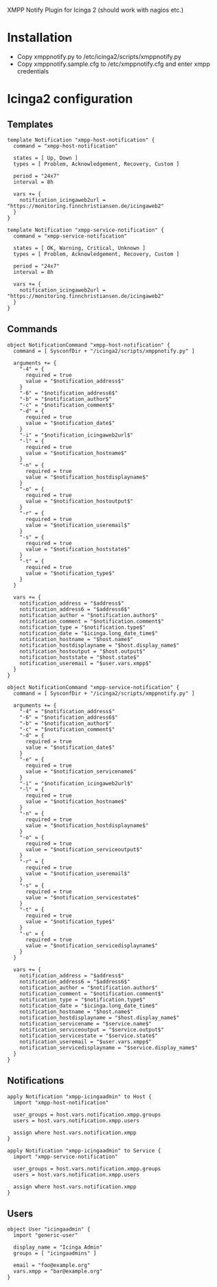 XMPP Notify Plugin for Icinga 2 (should work with nagios etc.)

# Installation

* Copy xmppnotify.py to /etc/icinga2/scripts/xmppnotify.py
* Copy xmppnotify.sample.cfg to /etc/xmppnotify.cfg and enter xmpp credentials

# Icinga2 configuration

## Templates
    template Notification "xmpp-host-notification" {
      command = "xmpp-host-notification"

      states = [ Up, Down ]
      types = [ Problem, Acknowledgement, Recovery, Custom ]

      period = "24x7"
      interval = 8h

      vars += {
        notification_icingaweb2url = "https://monitoring.finnchristiansen.de/icingaweb2"
      }
    }

    template Notification "xmpp-service-notification" {
      command = "xmpp-service-notification"

      states = [ OK, Warning, Critical, Unknown ]
      types = [ Problem, Acknowledgement, Recovery, Custom ]

      period = "24x7"
      interval = 8h

      vars += {
        notification_icingaweb2url = "https://monitoring.finnchristiansen.de/icingaweb2"
      }
    }

## Commands
    object NotificationCommand "xmpp-host-notification" {
      command = [ SysconfDir + "/icinga2/scripts/xmppnotify.py" ]

      arguments += {
        "-4" = {
          required = true
          value = "$notification_address$"
        }
        "-6" = "$notification_address6$"
        "-b" = "$notification_author$"
        "-c" = "$notification_comment$"
        "-d" = {
          required = true
          value = "$notification_date$"
        }
        "-i" = "$notification_icingaweb2url$"
        "-l" = {
          required = true
          value = "$notification_hostname$"
        }
        "-n" = {
          required = true
          value = "$notification_hostdisplayname$"
        }
        "-o" = {
          required = true
          value = "$notification_hostoutput$"
        }
        "-r" = {
          required = true
          value = "$notification_useremail$"
        }
        "-s" = {
          required = true
          value = "$notification_hoststate$"
        }
        "-t" = {
          required = true
          value = "$notification_type$"
        }
      }

      vars += {
        notification_address = "$address$"
        notification_address6 = "$address6$"
        notification_author = "$notification.author$"
        notification_comment = "$notification.comment$"
        notification_type = "$notification.type$"
        notification_date = "$icinga.long_date_time$"
        notification_hostname = "$host.name$"
        notification_hostdisplayname = "$host.display_name$"
        notification_hostoutput = "$host.output$"
        notification_hoststate = "$host.state$"
        notification_useremail = "$user.vars.xmpp$"
      }
    }

    object NotificationCommand "xmpp-service-notification" {
      command = [ SysconfDir + "/icinga2/scripts/xmppnotify.py" ]

      arguments += {
        "-4" = "$notification_address$"
        "-6" = "$notification_address6$"
        "-b" = "$notification_author$"
        "-c" = "$notification_comment$"
        "-d" = {
          required = true
          value = "$notification_date$"
        }
        "-e" = {
          required = true
          value = "$notification_servicename$"
        }
        "-i" = "$notification_icingaweb2url$"
        "-l" = {
          required = true
          value = "$notification_hostname$"
        }
        "-n" = {
          required = true
          value = "$notification_hostdisplayname$"
        }
        "-o" = {
          required = true
          value = "$notification_serviceoutput$"
        }
        "-r" = {
          required = true
          value = "$notification_useremail$"
        }
        "-s" = {
          required = true
          value = "$notification_servicestate$"
        }
        "-t" = {
          required = true
          value = "$notification_type$"
        }
        "-u" = {
          required = true
          value = "$notification_servicedisplayname$"
        }
      }

      vars += {
        notification_address = "$address$"
        notification_address6 = "$address6$"
        notification_author = "$notification.author$"
        notification_comment = "$notification.comment$"
        notification_type = "$notification.type$"
        notification_date = "$icinga.long_date_time$"
        notification_hostname = "$host.name$"
        notification_hostdisplayname = "$host.display_name$"
        notification_servicename = "$service.name$"
        notification_serviceoutput = "$service.output$"
        notification_servicestate = "$service.state$"
        notification_useremail = "$user.vars.xmpp$"
        notification_servicedisplayname = "$service.display_name$"
      }
    }

## Notifications
    apply Notification "xmpp-icingaadmin" to Host {
      import "xmpp-host-notification"

      user_groups = host.vars.notification.xmpp.groups
      users = host.vars.notification.xmpp.users

      assign where host.vars.notification.xmpp
    }

    apply Notification "xmpp-icingaadmin" to Service {
      import "xmpp-service-notification"

      user_groups = host.vars.notification.xmpp.groups
      users = host.vars.notification.xmpp.users

      assign where host.vars.notification.xmpp
    }

## Users
    object User "icingaadmin" {
      import "generic-user"

      display_name = "Icinga Admin"
      groups = [ "icingaadmins" ]

      email = "foo@example.org"
      vars.xmpp = "bar@example.org"
    }

